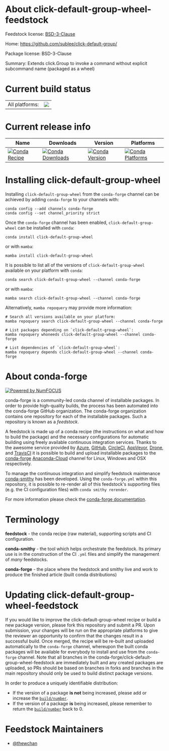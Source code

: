 About click-default-group-wheel-feedstock
=========================================

Feedstock license: [BSD-3-Clause](https://github.com/conda-forge/click-default-group-wheel-feedstock/blob/main/LICENSE.txt)

Home: https://github.com/sublee/click-default-group/

Package license: BSD-3-Clause

Summary: Extends click.Group to invoke a command without explicit subcommand name (packaged as a wheel)

Current build status
====================


<table><tr><td>All platforms:</td>
    <td>
      <a href="https://dev.azure.com/conda-forge/feedstock-builds/_build/latest?definitionId=16093&branchName=main">
        <img src="https://dev.azure.com/conda-forge/feedstock-builds/_apis/build/status/click-default-group-wheel-feedstock?branchName=main">
      </a>
    </td>
  </tr>
</table>

Current release info
====================

| Name | Downloads | Version | Platforms |
| --- | --- | --- | --- |
| [![Conda Recipe](https://img.shields.io/badge/recipe-click--default--group--wheel-green.svg)](https://anaconda.org/conda-forge/click-default-group-wheel) | [![Conda Downloads](https://img.shields.io/conda/dn/conda-forge/click-default-group-wheel.svg)](https://anaconda.org/conda-forge/click-default-group-wheel) | [![Conda Version](https://img.shields.io/conda/vn/conda-forge/click-default-group-wheel.svg)](https://anaconda.org/conda-forge/click-default-group-wheel) | [![Conda Platforms](https://img.shields.io/conda/pn/conda-forge/click-default-group-wheel.svg)](https://anaconda.org/conda-forge/click-default-group-wheel) |

Installing click-default-group-wheel
====================================

Installing `click-default-group-wheel` from the `conda-forge` channel can be achieved by adding `conda-forge` to your channels with:

```
conda config --add channels conda-forge
conda config --set channel_priority strict
```

Once the `conda-forge` channel has been enabled, `click-default-group-wheel` can be installed with `conda`:

```
conda install click-default-group-wheel
```

or with `mamba`:

```
mamba install click-default-group-wheel
```

It is possible to list all of the versions of `click-default-group-wheel` available on your platform with `conda`:

```
conda search click-default-group-wheel --channel conda-forge
```

or with `mamba`:

```
mamba search click-default-group-wheel --channel conda-forge
```

Alternatively, `mamba repoquery` may provide more information:

```
# Search all versions available on your platform:
mamba repoquery search click-default-group-wheel --channel conda-forge

# List packages depending on `click-default-group-wheel`:
mamba repoquery whoneeds click-default-group-wheel --channel conda-forge

# List dependencies of `click-default-group-wheel`:
mamba repoquery depends click-default-group-wheel --channel conda-forge
```


About conda-forge
=================

[![Powered by
NumFOCUS](https://img.shields.io/badge/powered%20by-NumFOCUS-orange.svg?style=flat&colorA=E1523D&colorB=007D8A)](https://numfocus.org)

conda-forge is a community-led conda channel of installable packages.
In order to provide high-quality builds, the process has been automated into the
conda-forge GitHub organization. The conda-forge organization contains one repository
for each of the installable packages. Such a repository is known as a *feedstock*.

A feedstock is made up of a conda recipe (the instructions on what and how to build
the package) and the necessary configurations for automatic building using freely
available continuous integration services. Thanks to the awesome service provided by
[Azure](https://azure.microsoft.com/en-us/services/devops/), [GitHub](https://github.com/),
[CircleCI](https://circleci.com/), [AppVeyor](https://www.appveyor.com/),
[Drone](https://cloud.drone.io/welcome), and [TravisCI](https://travis-ci.com/)
it is possible to build and upload installable packages to the
[conda-forge](https://anaconda.org/conda-forge) [Anaconda-Cloud](https://anaconda.org/)
channel for Linux, Windows and OSX respectively.

To manage the continuous integration and simplify feedstock maintenance
[conda-smithy](https://github.com/conda-forge/conda-smithy) has been developed.
Using the ``conda-forge.yml`` within this repository, it is possible to re-render all of
this feedstock's supporting files (e.g. the CI configuration files) with ``conda smithy rerender``.

For more information please check the [conda-forge documentation](https://conda-forge.org/docs/).

Terminology
===========

**feedstock** - the conda recipe (raw material), supporting scripts and CI configuration.

**conda-smithy** - the tool which helps orchestrate the feedstock.
                   Its primary use is in the construction of the CI ``.yml`` files
                   and simplify the management of *many* feedstocks.

**conda-forge** - the place where the feedstock and smithy live and work to
                  produce the finished article (built conda distributions)


Updating click-default-group-wheel-feedstock
============================================

If you would like to improve the click-default-group-wheel recipe or build a new
package version, please fork this repository and submit a PR. Upon submission,
your changes will be run on the appropriate platforms to give the reviewer an
opportunity to confirm that the changes result in a successful build. Once
merged, the recipe will be re-built and uploaded automatically to the
`conda-forge` channel, whereupon the built conda packages will be available for
everybody to install and use from the `conda-forge` channel.
Note that all branches in the conda-forge/click-default-group-wheel-feedstock are
immediately built and any created packages are uploaded, so PRs should be based
on branches in forks and branches in the main repository should only be used to
build distinct package versions.

In order to produce a uniquely identifiable distribution:
 * If the version of a package **is not** being increased, please add or increase
   the [``build/number``](https://docs.conda.io/projects/conda-build/en/latest/resources/define-metadata.html#build-number-and-string).
 * If the version of a package **is** being increased, please remember to return
   the [``build/number``](https://docs.conda.io/projects/conda-build/en/latest/resources/define-metadata.html#build-number-and-string)
   back to 0.

Feedstock Maintainers
=====================

* [@thewchan](https://github.com/thewchan/)

